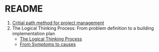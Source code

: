 # README

1. [Critial path method for project management](https://asana.com/resources/critical-path-method)
2. The Logical Thinking Process: From problem definition to a building implementation plan
    - [The Logical Thinking Process ](https://www.amazon.com/Logical-Thinking-Process-Systems-Approach/dp/0873897234)
    - [From Symptoms to causes](https://www.amazon.com/gp/product/1654544825/ref=sw_img_1?smid=ATVPDKIKX0DER&psc=1)
